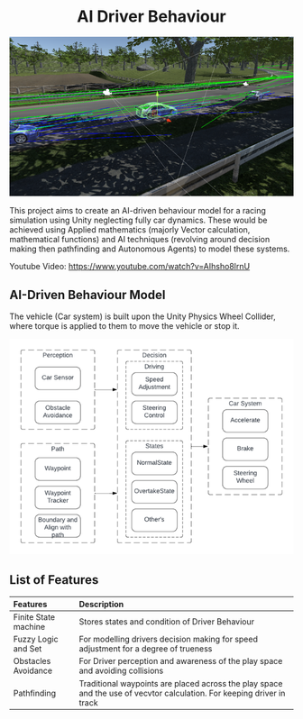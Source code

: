 
<h1 align = "center">AI Driver Behaviour</h1>

<p align = "center">
<img src = "ReadMe_Images/UnityRaceView.png" alt = "Race View in Unity Editor" />
</p> 

This project aims to create an AI-driven behaviour model for a racing simulation using Unity neglecting fully car dynamics. These would be achieved using Applied mathematics (majorly Vector calculation, mathematical functions) and AI techniques (revolving around decision making then pathfinding and Autonomous Agents) to model these systems.

Youtube Video: https://www.youtube.com/watch?v=AIhsho8lrnU

<h2 align = "left">AI-Driven Behaviour Model</h2>

The vehicle (Car system) is built upon the Unity Physics Wheel Collider, where torque is applied to them to move the vehicle or stop it. 

<p align = "center">
    <img src = "ReadMe_Images/DriverBehaviourSystem.png"/>
</p>

<h2 align = "left">List of Features</h2>

|Features             |Description                                                                                                           |
|:--------------------|:---------------------------------------------------------------------------------------------------------------------|
|Finite State machine |Stores states and condition of Driver Behaviour                                                                       | 
|Fuzzy Logic and Set  |For modelling drivers decision making for speed adjustment for a degree of trueness                                   |
|Obstacles Avoidance  |For Driver perception and awareness of the play space and avoiding collisions                                         |
|Pathfinding          |Traditional waypoints are placed across the play space and the use of vecvtor calculation. For keeping driver in track|
